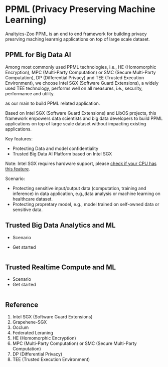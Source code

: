 # PPML (Privacy Preserving Machine Learning)

Analtyics-Zoo PPML is an end to end framework for building privacy presrving maching leanrnig applications on top of large scale dataset. 

## PPML for Big Data AI

Among most commonly used PPML technologies, i.e., HE (Homomorphic Encryption), MPC (Multi-Party Computation) or SMC (Secure Multi-Party Computation), DP (Differential Privacy) and TEE (Trusted Execution Environment), we choose Intel SGX (Software Guard Extensions), a widely used TEE technology, performs well on all measures, i.e., security, performance and utility.

as our main to build PPML related application.

Based on Intel SGX (Software Guard Extensions) and LibOS projects, this framework empowers data scientists and big data developers to build PPML applications on top of large scale dataset without impacting existing applications.


Key features:

- Protecting Data and model confidentiality
- Trusted Big Data AI Platform based on Intel SGX



Note: Intel SGX requires hardware support, please [check if your CPU has this feature](https://www.intel.com/content/www/us/en/support/articles/000028173/processors/intel-core-processors.html).


Scenario:

- Protecting sensitive input/output data (computation, training and inference) in data application, e.g.,data analysis or machine learning on healthcare dataset.
- Protecting propretary model, e.g., model trained on self-owned data or sensitive data.




## Trusted Big Data Analytics and ML

- Scenario




- Get started 
 
```bash
```

## Trusted Realtime Compute and ML
- Scenario
- Get started 

```bash
```


## 

## Reference

1. Intel SGX (Software Guard Extensions)
2. Grapehene-SGX
3. Occlum
4. Federated Leraning
5. HE (Homomorphic Encryption)
6. MPC (Multi-Party Computation) or SMC (Secure Multi-Party Computation)
7. DP (Differential Privacy)
8. TEE (Trusted Execution Environment)
